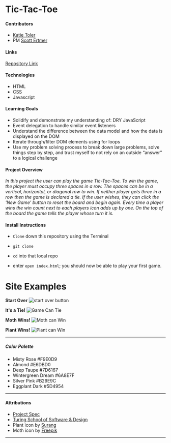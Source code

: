 Tic-Tac-Toe
====

#### Contributors
  * [Katie Toler](https://github.com/KATIETOLER)
  * PM [Scott Ertmer](https://github.com/sertmer)

#### Links
  [Repository Link](https://github.com/KATIETOLER/tic-tac-toe)

#### Technologies
* HTML
* CSS
* Javascript

#### Learning Goals
* Solidify and demonstrate my understanding of:
DRY JavaScript
* Event delegation to handle similar event listeners
* Understand the difference between the data model and how the data is displayed on the DOM
* Iterate through/filter DOM elements using for loops
* Use my problem solving process to break down large problems, solve things step by step, and trust myself to not rely on an outside “answer” to a logical challenge

#### Project Overview
_In this project the user can play the game Tic-Tac-Toe. To win the game, the player must occupy three spaces in a row. The spaces can be in a vertical, horizontal, or diagonal row to win. If neither player gets three in a row then the game is declared a tie. If the user wishes, they can click the 'New Game' button to reset the board and begin again. Every time a player wins the win count next to each players icon adds up by one. On the top of the board the game tells the player whose turn it is._

#### Install Instructions
* `Clone` down this repository using the Terminal

* `git clone`

* `cd` into that local repo
* enter `open index.html`; you should now be able to play your first game.

Site Examples
===

**Start Over**
![start over button](https://media0.giphy.com/media/ONpy6gl1UKlIXzeYkw/giphy.gif)

**It's a Tie!**
![Game Can Tie](https://media0.giphy.com/media/FvAOf3OVoYwwCbwx6U/giphy.gif)

**Moth Wins!**
![Moth can Win](https://media0.giphy.com/media/mPq6BgNDSq6cvCEpoS/giphy.gif)

**Plant Wins!**
![Plant can Win](https://media0.giphy.com/media/kIF3fH9E21XNpxeF2Q/giphy.gif)

---

##### _Color Palette_
  * Misty Rose #F9E0D9
  * Almond #E6DBD0
  * Deep Taupe #7D6167
  * Wintergreen Dream #6A8E7F
  * Silver Pink #B29E9C
  * Eggplant Dark #5D4954

---

#### Attributions
* [Project Spec](https://frontend.turing.edu/projects/module-1/tic-tac-toe-solo.html)
* [Turing School of Software & Design](https://frontend.turing.edu/)
* Plant icon by [Surang](https://www.flaticon.com/authors/surang)
* Moth icon by [Freepik](https://www.freepik.com)

---
